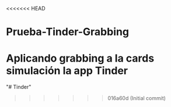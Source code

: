 <<<<<<< HEAD
# Prueba-Tinder-Grabbing
Aplicando grabbing a la cards simulación la app Tinder
=======
"# Tinder" 
>>>>>>> 016a60d (Initial commit)
